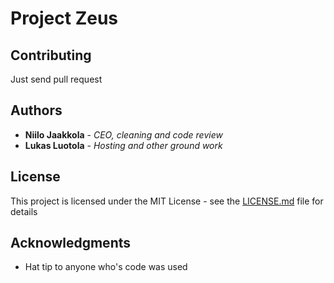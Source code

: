 # Project Zeus

## Contributing
Just send pull request

## Authors

* **Niilo Jaakkola** - *CEO, cleaning and code review*
* **Lukas Luotola** - *Hosting and other ground work*

## License

This project is licensed under the MIT License - see the [LICENSE.md](LICENSE.md) file for details

## Acknowledgments

* Hat tip to anyone who's code was used
